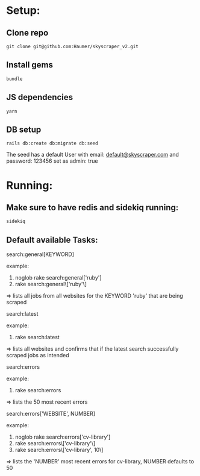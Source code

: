 # Setup:

## Clone repo
```git clone git@github.com:Haumer/skyscraper_v2.git```

## Install gems
```bundle```

## JS dependencies
```yarn```

## DB setup
```rails db:create db:migrate db:seed```

The seed has a default User with email: default@skyscraper.com and password: 123456 set as admin: true

# Running:

## Make sure to have redis and sidekiq running:
```sidekiq```

## Default available Tasks:

search:general[KEYWORD]

example:
1. noglob rake search:general['ruby']
2. rake search:general\\['ruby'\\]

=> lists all jobs from all websites for the KEYWORD 'ruby' that are being
   scraped


search:latest

example:
1. rake search:latest

=> lists all websites and confirms that if the latest search successfully
   scraped jobs as intended


search:errors

example:
1. rake search:errors

=> lists the 50 most recent errors


search:errors['WEBSITE', NUMBER]

example:
1. noglob rake search:errors['cv-library']
2. rake search:errors\\['cv-library'\\]
3. rake search:errors\\['cv-library', 10\\]


=> lists the 'NUMBER' most recent errors for cv-library, NUMBER defaults to 50

